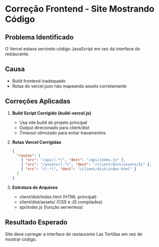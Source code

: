 # Correção Frontend - Site Mostrando Código

## Problema Identificado
O Vercel estava servindo código JavaScript em vez da interface do restaurante.

## Causa
- Build frontend inadequado
- Rotas do vercel.json não mapeando assets corretamente

## Correções Aplicadas

1. **Build Script Corrigido (build-vercel.js)**
   - Usa vite build do projeto principal
   - Output direcionado para client/dist
   - Timeout otimizado para evitar travamentos

2. **Rotas Vercel Corrigidas**
   ```json
   {
     "routes": [
       { "src": "/api/(.*)", "dest": "/api/index.js" },
       { "src": "/assets/(.*)", "dest": "/client/dist/assets/$1" },
       { "src": "/(.*)", "dest": "/client/dist/index.html" }
     ]
   }
   ```

3. **Estrutura de Arquivos**
   - client/dist/index.html (HTML principal)
   - client/dist/assets/ (CSS e JS compilados)
   - api/index.js (função serverless)

## Resultado Esperado
Site deve carregar a interface do restaurante Las Tortillas em vez de mostrar código.